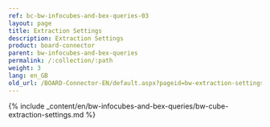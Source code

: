 ```yaml
---
ref: bc-bw-infocubes-and-bex-queries-03
layout: page
title: Extraction Settings
description: Extraction Settings
product: board-connector
parent: bw-infocubes-and-bex-queries
permalink: /:collection/:path
weight: 3
lang: en_GB
old_url: /BOARD-Connector-EN/default.aspx?pageid=bw-extraction-settings
---
```

{% include _content/en/bw-infocubes-and-bex-queries/bw-cube-extraction-settings.md %}